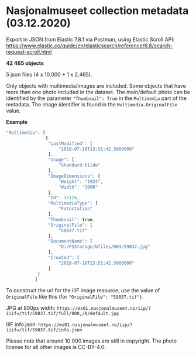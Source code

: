 # Nasjonalmuseet collection metadata (03.12.2020)

Export in JSON from Elastic 7.8.1 via Postman, using Elastic Scroll API:
https://www.elastic.co/guide/en/elasticsearch/reference/6.8/search-request-scroll.html

**42 465 objects**

5 json files (4 x 10,000 + 1 x 2,465).

Only objects with multimedia/images are included.
Some objects that have more than one photo included in the dataset. The main/default photo can be identified by the parameter `"Thumbnail": True` in the `Multimedia` part of the metadata. The image identifier is found in the `Multimedia.OriginalFile` value.

**Example**
```javascript
"Multimedia": [
               {
                "LastModified": [
                    "2019-07-18T13:51:42.5080000"
                ],
                "Usage": [
                    "Standard-bilde"
                ],
                "ImageDimensions": {
                    "Height": "1924",
                    "Width": "3000"
                },
                "Id": 32124,
                "MultimediaType": [
                    "Fotostation"
                ],
                "Thumbnail": true,
                "OriginalFile": [
                    "59037.tif"
                ],
                "DocumentName": [
                    "D:/FSStorage/bfiles/003/59037.jpg"
                ],
                "Created": [
                    "2019-07-18T13:51:42.5080000"
                ]
            }
           ]
```                           
To construct the url for the IIIF image resource, use the value of `OriginalFile` like this (for `"OriginalFile": "59037.tif"`):

JPG at 800px width: `https://ms01.nasjonalmuseet.no/iip/?iiif=/tif/59037.tif/full/800,/0/default.jpg`

IIIF info.json: `https://ms01.nasjonalmuseet.no/iip/?iiif=/tif/59037.tif/info.json`

Please note that around 10 000 images are still in copyright. The photo license for all other images is CC-BY-4.0.
